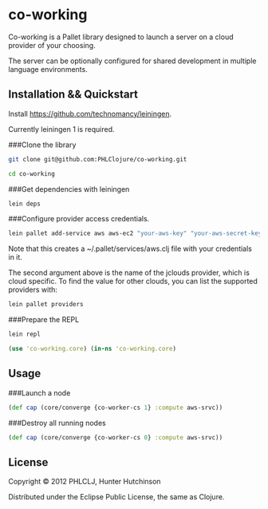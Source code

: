 # co-working

Co-working is a Pallet library designed to launch a server on a cloud provider of your choosing.

The server can be optionally configured for shared development in multiple language environments.


## Installation && Quickstart

Install https://github.com/technomancy/leiningen.  

Currently leiningen 1 is required.

###Clone the library
```bash
git clone git@github.com:PHLClojure/co-working.git
```
```bash
cd co-working
```

###Get dependencies with leiningen
```bash
lein deps
```

###Configure provider access credentials.

```bash
lein pallet add-service aws aws-ec2 "your-aws-key" "your-aws-secret-key"
```

Note that this creates a ~/.pallet/services/aws.clj file with your credentials in it.

The second argument above is the name of the jclouds provider, which is cloud specific. To find the value for other clouds, you can list the supported providers with:

```bash
lein pallet providers
```

###Prepare the REPL
```bash
lein repl
```

```clojure
(use 'co-working.core) (in-ns 'co-working.core)
```

## Usage

###Launch a node
```clojure
(def cap (core/converge {co-worker-cs 1} :compute aws-srvc))
```

###Destroy all running nodes
```clojure
(def cap (core/converge {co-worker-cs 0} :compute aws-srvc))
```

## License

Copyright © 2012 PHLCLJ, Hunter Hutchinson

Distributed under the Eclipse Public License, the same as Clojure.
